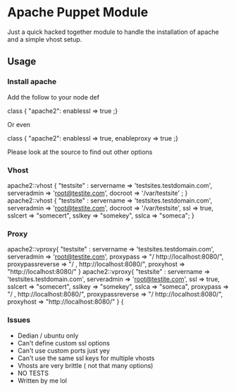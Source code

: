 # Apache Puppet Module

Just a quick hacked together module to handle the installation of apache and a simple vhost setup.

## Usage

### Install apache

Add the follow to your node def

 class { "apache2": enablessl => true ;}

 Or even 

 class { "apache2": enablessl => true, enableproxy => true ;}

 Please look at the source to find out other options

### Vhost

 apache2::vhost { "testsite" : servername => 'testsites.testdomain.com', serveradmin => 'root@testite.com', docroot => '/var/testsite' ; }
 apache2::vhost { "testsite" : servername => 'testsites.testdomain.com', serveradmin => 'root@testite.com', docroot => '/var/testsite',
                 ssl => true, sslcert => "somecert", sslkey => "somekey", sslca => "someca"; }

### Proxy
  apache2::vproxy{ "testsite" : servername => 'testsites.testdomain.com', serveradmin => 'root@testite.com',
                 proxypass => "/  http://localhost:8080/", proxypassreverse => "/ , http://localhost:8080/", proxyhost => "http://localhost:8080/" }
  apache2::vproxy{ "testsite" : servername => 'testsites.testdomain.com', serveradmin => 'root@testite.com', 
                 ssl => true, sslcert => "somecert", sslkey => "somekey", sslca => "someca", proxypass => "/ , http://localhost:8080/", 
                 proxypassreverse => "/  http://localhost:8080/", proxyhost => "http://localhost:8080/" }
{   
### Issues
  * Dedian / ubuntu only
  * Can't define custom ssl options
  * Can't use custom ports just yey
  * Can't use the same ssl keys for multiple vhosts
  * Vhosts are very brittle ( not that many options)
  * NO TESTS
  * Written by me lol 
